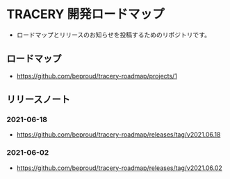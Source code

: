 # TRACERY 開発ロードマップ

- ロードマップとリリースのお知らせを投稿するためのリポジトリです。

## ロードマップ

* https://github.com/beproud/tracery-roadmap/projects/1

## リリースノート


### 2021-06-18

* https://github.com/beproud/tracery-roadmap/releases/tag/v2021.06.18

### 2021-06-02

* https://github.com/beproud/tracery-roadmap/releases/tag/v2021.06.02
